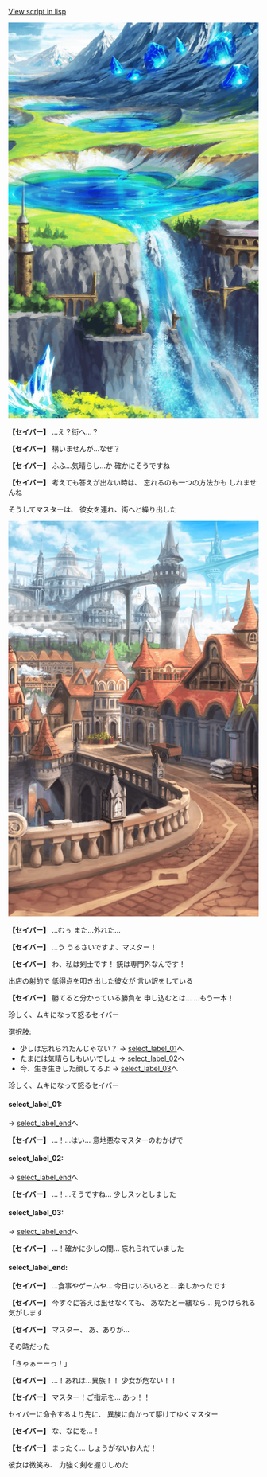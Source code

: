 [View script in lisp](../scripts/10241102.txt)

![highland.png](../images/backgrounds/highland.png)

**【セイバー】**
…え？街へ…？

**【セイバー】**
構いませんが…なぜ？

**【セイバー】**
ふふ…気晴らし…か
確かにそうですね

**【セイバー】**
考えても答えが出ない時は、
忘れるのも一つの方法かも
しれませんね

そうしてマスターは、
彼女を連れ、街へと繰り出した

![town.png](../images/backgrounds/town.png)

**【セイバー】**
…むぅ
また…外れた…

**【セイバー】**
…う
うるさいですよ、マスター！

**【セイバー】**
わ、私は剣士です！
銃は専門外なんです！

出店の射的で
低得点を叩き出した彼女が
言い訳をしている

**【セイバー】**
勝てると分かっている勝負を
申し込むとは…
…もう一本！

珍しく、ムキになって怒るセイバー

選択肢:
- 少しは忘れられたんじゃない？ → [select_label_01](#select_label_01)へ
- たまには気晴らしもいいでしょ → [select_label_02](#select_label_02)へ
- 今、生き生きした顔してるよ → [select_label_03](#select_label_03)へ

珍しく、ムキになって怒るセイバー

#### select_label_01:
 → [select_label_end](#select_label_end)へ

**【セイバー】**
…！…はい…
意地悪なマスターのおかげで

#### select_label_02:
 → [select_label_end](#select_label_end)へ

**【セイバー】**
…！…そうですね…
少しスッとしました

#### select_label_03:
 → [select_label_end](#select_label_end)へ

**【セイバー】**
…！確かに少しの間…
忘れられていました

#### select_label_end:

**【セイバー】**
…食事やゲームや…
今日はいろいろと…
楽しかったです

**【セイバー】**
今すぐに答えは出せなくても、
あなたと一緒なら…
見つけられる気がします

**【セイバー】**
マスター、
あ、ありが…

その時だった

「きゃぁーーっ！」

**【セイバー】**
…！あれは…異族！！
少女が危ない！！

**【セイバー】**
マスター！ご指示を…
あっ！！

セイバーに命令するより先に、
異族に向かって駆けてゆくマスター

**【セイバー】**
な、なにを…！

**【セイバー】**
まったく…
しょうがないお人だ！

彼女は微笑み、
力強く剣を握りしめた